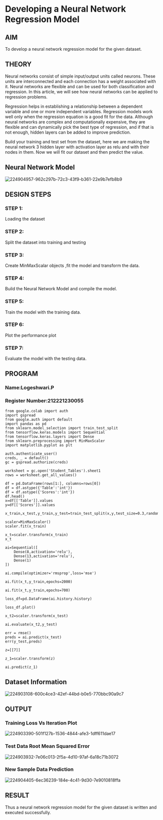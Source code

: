 # Developing a Neural Network Regression Model

## AIM

To develop a neural network regression model for the given dataset.

## THEORY
Neural networks consist of simple input/output units called neurons. These units are interconnected and each connection has a weight associated with it. Neural networks are flexible and can be used for both classification and regression. In this article, we will see how neural networks can be applied to regression problems.

Regression helps in establishing a relationship between a dependent variable and one or more independent variables. Regression models work well only when the regression equation is a good fit for the data. Although neural networks are complex and computationally expensive, they are flexible and can dynamically pick the best type of regression, and if that is not enough, hidden layers can be added to improve prediction.

Build your training and test set from the dataset, here we are making the neural network 3 hidden layer with activation layer as relu and with their nodes in them. Now we will fit our dataset and then predict the value.


## Neural Network Model

![224904957-962c297b-72c3-43f9-b361-22e9b7efb8b9](https://github.com/logeshwari2004/basic-nn-model/assets/94211349/96b14e99-21f1-45a6-b519-84677c27c181)


## DESIGN STEPS

### STEP 1:

Loading the dataset

### STEP 2:

Split the dataset into training and testing

### STEP 3:

Create MinMaxScalar objects ,fit the model and transform the data.

### STEP 4:

Build the Neural Network Model and compile the model.

### STEP 5:

Train the model with the training data.

### STEP 6:

Plot the performance plot

### STEP 7:

Evaluate the model with the testing data.

## PROGRAM
### Name:Logeshwari.P
### Register Number:212221230055
```
from google.colab import auth
import gspread
from google.auth import default
import pandas as pd
from sklearn.model_selection import train_test_split
from tensorflow.keras.models import Sequential
from tensorflow.keras.layers import Dense
from sklearn.preprocessing import MinMaxScaler
import matplotlib.pyplot as plt

auth.authenticate_user()
creds, _ = default()
gc = gspread.authorize(creds)

worksheet = gc.open('Student_Tables').sheet1
rows = worksheet.get_all_values()

df = pd.DataFrame(rows[1:], columns=rows[0])
df = df.astype({'Table':'int'})
df = df.astype({'Scores':'int'})
df.head()
x=df[['Table']].values
y=df[['Scores']].values

x_train,x_test,y_train,y_test=train_test_split(x,y,test_size=0.3,random_state=0)

scaler=MinMaxScaler()
scaler.fit(x_train)

x_t=scaler.transform(x_train)
x_t

ai=Sequential([
    Dense(8,activation='relu'),
    Dense(13,activation='relu'),
    Dense(1)
])

ai.compile(optimizer='rmsprop',loss='mse')

ai.fit(x_t,y_train,epochs=2000)

ai.fit(x_t,y_train,epochs=700)

loss_df=pd.DataFrame(ai.history.history)

loss_df.plot()

x_t2=scaler.transform(x_test)

ai.evaluate(x_t2,y_test)

err = rmse()
preds = ai.predict(x_test)
err(y_test,preds)

z=[[7]]

z_1=scaler.transform(z)

ai.predict(z_1)

```
## Dataset Information
![224903108-600c4ce3-42ef-44bd-b0e5-770bbc90a9c7](https://github.com/logeshwari2004/basic-nn-model/assets/94211349/b7874884-a671-499a-a30c-a36c999698d9)
## OUTPUT
### Training Loss Vs Iteration Plot
![224903390-501f127b-1536-4844-afe3-1dff611dae17](https://github.com/logeshwari2004/basic-nn-model/assets/94211349/6d8ac3a3-5c9b-428b-83d7-371c17ed7ac1)

### Test Data Root Mean Squared Error

![224903932-7e06c013-2f5a-4d10-97af-6a18c71b3072](https://github.com/logeshwari2004/basic-nn-model/assets/94211349/93c02d58-65d4-4e88-bc13-7a337a9608c5)


### New Sample Data Prediction
![224904405-6ec36239-184e-4c41-9d30-7e9010818ffa](https://github.com/logeshwari2004/basic-nn-model/assets/94211349/f4fa90ad-15b3-42d6-941f-cb4309a33a68)



## RESULT
Thus a neural network regression model for the given dataset is written and executed successfully.

